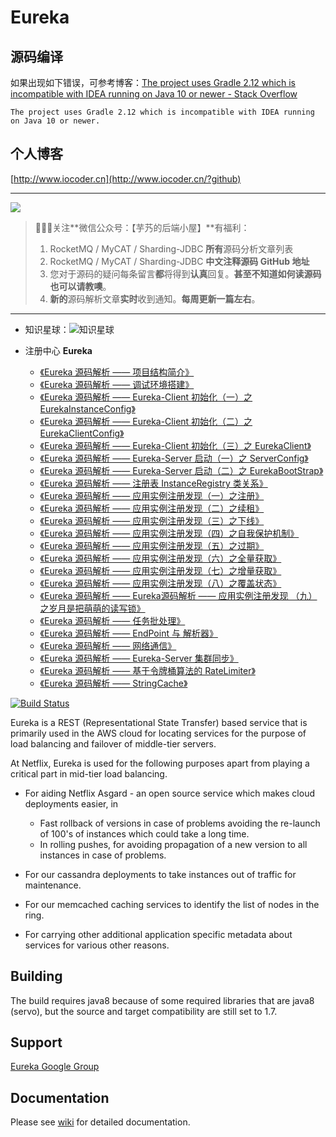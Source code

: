 Eureka
=====

## 源码编译

如果出现如下错误，可参考博客：[The project uses Gradle 2.12 which is incompatible with IDEA running on Java 10 or newer - Stack Overflow](https://stackoverflow.com/questions/58447285/the-project-uses-gradle-2-12-which-is-incompatible-with-idea-running-on-java-10)

```
The project uses Gradle 2.12 which is incompatible with IDEA running on Java 10 or newer.
```

## 个人博客

[http://www.iocoder.cn](http://www.iocoder.cn/?github)

-------

![](http://www.iocoder.cn/images/common/wechat_mp.jpeg)

> 🙂🙂🙂关注**微信公众号：【芋艿的后端小屋】**有福利：  
> 1. RocketMQ / MyCAT / Sharding-JDBC **所有**源码分析文章列表  
> 2. RocketMQ / MyCAT / Sharding-JDBC **中文注释源码 GitHub 地址**  
> 3. 您对于源码的疑问每条留言**都**将得到**认真**回复。**甚至不知道如何读源码也可以请教噢**。  
> 4. **新的**源码解析文章**实时**收到通知。**每周更新一篇左右**。

-------

* 知识星球：![知识星球](http://www.iocoder.cn/images/Architecture/2017_12_29/01.png)

* 注册中心 **Eureka**
    * [《Eureka 源码解析 —— 项目结构简介》](http://www.iocoder.cn/Eureka/project-structure?github&1607)
    * [《Eureka 源码解析 —— 调试环境搭建》](http://www.iocoder.cn/Eureka/build-debugging-environment?github&1607)
    * [《Eureka 源码解析 —— Eureka-Client 初始化（一）之 EurekaInstanceConfig》](http://www.iocoder.cn/Eureka/eureka-client-init-first?github&1607)
    * [《Eureka 源码解析 —— Eureka-Client 初始化（二）之 EurekaClientConfig》](http://www.iocoder.cn/Eureka/eureka-client-init-second?github&1607)
    * [《Eureka 源码解析 —— Eureka-Client 初始化（三）之 EurekaClient》](http://www.iocoder.cn/Eureka/eureka-client-init-third?github&1607)
    * [《Eureka 源码解析 —— Eureka-Server 启动（一）之 ServerConfig》](http://www.iocoder.cn/Eureka/eureka-server-init-first?github&1607)
    * [《Eureka 源码解析 —— Eureka-Server 启动（二）之 EurekaBootStrap》](http://www.iocoder.cn/Eureka/eureka-server-init-second?github&1607)
    * [《Eureka 源码解析 —— 注册表 InstanceRegistry 类关系》](http://www.iocoder.cn/Eureka/instance-registry-class-diagram?github&1607)
    * [《Eureka 源码解析 —— 应用实例注册发现（一）之注册》](http://www.iocoder.cn/Eureka/instance-registry-register?github&1607)
    * [《Eureka 源码解析 —— 应用实例注册发现（二）之续租》](http://www.iocoder.cn/Eureka/instance-registry-renew?github&1607)
    * [《Eureka 源码解析 —— 应用实例注册发现（三）之下线》](http://www.iocoder.cn/Eureka/instance-registry-cancel?github&1607)
    * [《Eureka 源码解析 —— 应用实例注册发现（四）之自我保护机制》](http://www.iocoder.cn/Eureka/instance-registry-self-preservation?github&1607)
    * [《Eureka 源码解析 —— 应用实例注册发现（五）之过期》](http://www.iocoder.cn/Eureka/instance-registry-evict?github&1607)
    * [《Eureka 源码解析 —— 应用实例注册发现（六）之全量获取》](http://www.iocoder.cn/Eureka/instance-registry-fetch-all?github&1607)
    * [《Eureka 源码解析 —— 应用实例注册发现（七）之增量获取》](http://www.iocoder.cn/Eureka/instance-registry-fetch-delta?github&1607)
    * [《Eureka 源码解析 —— 应用实例注册发现（八）之覆盖状态》](http://www.iocoder.cn/Eureka/instance-registry-override-status?github&1607)
    * [《Eureka 源码解析 —— Eureka源码解析 —— 应用实例注册发现 （九）之岁月是把萌萌的读写锁》](http://www.iocoder.cn/Eureka/instance-registry-read-write-lock?github&1607)
    * [《Eureka 源码解析 —— 任务批处理》](http://www.iocoder.cn/Eureka/batch-tasks?github&1607)
    * [《Eureka 源码解析 —— EndPoint 与 解析器》](http://www.iocoder.cn/Eureka/end-point-and-resolver?github&1607)
    * [《Eureka 源码解析 —— 网络通信》](http://www.iocoder.cn/Eureka/transport?github&1607)
    * [《Eureka 源码解析 —— Eureka-Server 集群同步》](http://www.iocoder.cn/Eureka/server-cluster?github&1607)
    * [《Eureka 源码解析 —— 基于令牌桶算法的 RateLimiter》](http://www.iocoder.cn/Eureka/rate-limiter?github&1607)
    * [《Eureka 源码解析 —— StringCache》](http://www.iocoder.cn/Eureka/string-cache?github&1607)

[![Build Status](https://netflixoss.ci.cloudbees.com/job/NetflixOSS/job/eureka/job/eureka-snapshot/badge/icon)](https://netflixoss.ci.cloudbees.com/job/NetflixOSS/job/eureka/job/eureka-snapshot/)

Eureka is a REST (Representational State Transfer) based service that is primarily used in the AWS cloud for locating services for the purpose of load balancing and failover of middle-tier servers.

At Netflix, Eureka is used for the following purposes apart from playing a critical part in mid-tier load balancing.

* For aiding Netflix Asgard - an open source service which makes cloud deployments easier, in  
    + Fast rollback of versions in case of problems avoiding the re-launch of 100's of instances which 
      could take a long time.
    + In rolling pushes, for avoiding propagation of a new version to all instances in case of problems.

* For our cassandra deployments to take instances out of traffic for maintenance.

* For our memcached caching services to identify the list of nodes in the ring.

* For carrying other additional application specific metadata about services for various other reasons.


Building
----------
The build requires java8 because of some required libraries that are java8 (servo), but the source and target compatibility are still set to 1.7.


Support
----------
[Eureka Google Group](https://groups.google.com/forum/?fromgroups#!forum/eureka_netflix)


Documentation
--------------
Please see [wiki](https://github.com/Netflix/eureka/wiki) for detailed documentation.
